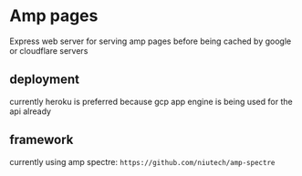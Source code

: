 # Amp pages

Express web server for serving amp pages before being cached by google or cloudflare servers

## deployment

currently heroku is preferred because gcp app engine is being used for the api already

## framework

currently using amp spectre: `https://github.com/niutech/amp-spectre`
